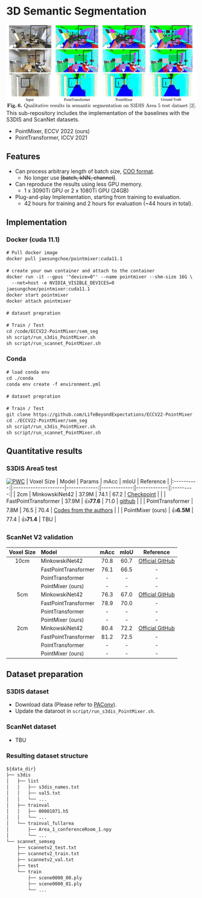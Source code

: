 # 3D Semantic Segmentation 
<img src="./fig/semseg.JPG" width="534" height="222"> <br/>
This sub-repository includes the implementation of the baselines with the S3DIS and ScanNet datasets.
- PointMixer, ECCV 2022 (ours)
- PointTransformer, ICCV 2021 

## Features
- Can process arbitrary length of batch size, [COO format](https://nvidia.github.io/MinkowskiEngine/terminology.html?highlight=coo%20format#sparse-tensor).<br/>
  - No longer use ~~[batch, kNN, channel]~~.<br/>
- Can reproduce the results using less GPU memory.
  - 1 x 3090Ti GPU or 2 x 1080Ti GPU (24GB)
- Plug-and-play Implementation, starting from training to evaluation.
  - 42 hours for training and 2 hours for evaluation  (~44 hours in total).
  

## Implementation
### Docker (cuda 11.1)
```
# Pull docker image
docker pull jaesungchoe/pointmixer:cuda11.1

# create your own container and attach to the container
docker run -it --gpus '"device=0"' --name pointmixer --shm-size 16G \
  --net=host -e NVIDIA_VISIBLE_DEVICES=0 jaesungchoe/pointmixer:cuda11.1
docker start pointmixer
docker attach pointmixer

# dataset prepration 

# Train / Test
cd /code/ECCV22-PointMixer/sem_seg
sh script/run_s3dis_PointMixer.sh 
sh script/run_scannet_PointMixer.sh 
```
### Conda
```
# load conda env
cd ./conda
conda env create -f environment.yml

# dataset prepration 

# Train / Test
git clone https://github.com/LifeBeyondExpectations/ECCV22-PointMixer
cd ./ECCV22-PointMixer/sem_seg
sh script/run_s3dis_PointMixer.sh
sh script/run_scannet_PointMixer.sh 
```

## Quantitative results
### S3DIS Area5 test
[![PWC](https://img.shields.io/endpoint.svg?url=https://paperswithcode.com/badge/pointmixer-mlp-mixer-for-point-cloud/semantic-segmentation-on-s3dis-area5)](https://paperswithcode.com/sota/semantic-segmentation-on-s3dis-area5?p=pointmixer-mlp-mixer-for-point-cloud)
| Voxel Size | Model                |       Params |         mAcc |         mIoU | Reference |
|:----------:|:---------------------|-------------:|-------------:|-------------:|:---------:|
|        2cm | MinkowskiNet42       |        37.9M |         74.1 |         67.2 | [Checkpoint](https://postechackr-my.sharepoint.com/:u:/g/personal/p0125ch_postech_ac_kr/EZcO0DH6QeNGgIwGFZsmL-4BAlikmHAHlBs4JBcS5XfpVQ?download=1) |
|            | FastPointTransformer |        37.9M | :+1:**77.6** |         71.0 | [github](https://github.com/POSTECH-CVLab/FastPointTransformer) |
|            | PointTransformer     |         7.8M |         76.5 |         70.4 | [Codes from the authors](https://github.com/POSTECH-CVLab/point-transformer) |
|            | PointMixer (ours)    | :+1:**6.5M** |         77.4 | :+1:**71.4** | TBU |

### ScanNet V2 validation
| Voxel Size | Model                | mAcc | mIoU | Reference |
|:----------:|:---------------------|:----:|:----:|:---------:|
|       10cm | MinkowskiNet42       | 70.8 | 60.7 | [Official GitHub](https://github.com/chrischoy/SpatioTemporalSegmentation) |
|            | FastPointTransformer | 76.1 | 66.5 | - |
|            | PointTransformer     |    - |    - | - |
|            | PointMixer (ours)    |    - |    - | - |
|        5cm | MinkowskiNet42       | 76.3 | 67.0 | [Official GitHub](https://github.com/chrischoy/SpatioTemporalSegmentation) |
|            | FastPointTransformer | 78.9 | 70.0 | - |
|            | PointTransformer     |    - |    - | - |
|            | PointMixer (ours)    |    - |    - | - |
|        2cm | MinkowskiNet42       | 80.4 | 72.2 | [Official GitHub](https://github.com/chrischoy/SpatioTemporalSegmentation) |
|            | FastPointTransformer | 81.2 | 72.5 | - |
|            | PointTransformer     |    - |    - | - |
|            | PointMixer (ours)    |    - |    - | - |

## Dataset preparation
### S3DIS dataset
- Download data (Please refer to [PAConv](https://github.com/CVMI-Lab/PAConv/tree/main/scene_seg)).
- Update the dataroot in `script/run_s3dis_PointMixer.sh`.

### ScanNet dataset
- TBU

### Resulting dataset structure
```
${data_dir}
├── s3dis
│   ├── list
│   │   ├── s3dis_names.txt
│   │   ├── val5.txt
│   │   └── ...
│   ├── trainval
│   │   ├── 00001071.h5
│   │   └── ...
│   └── trainval_fullarea
│       ├── Area_1_conferenceRoom_1.npy
│       └── ...
└── scannet_semseg
    ├── scannetv2_test.txt
    ├── scannetv2_train.txt
    ├── scannetv2_val.txt
    ├── test
    └── train
        ├── scene0000_00.ply
        ├── scene0000_01.ply
        └── ...
```
